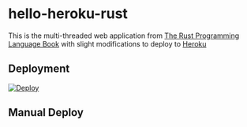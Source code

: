 # hello-heroku-rust

This is the multi-threaded web application from [The Rust Programming Language Book](https://doc.rust-lang.org/book/ch20-00-final-project-a-web-server.html) with slight modifications to deploy to [Heroku](https://heroku.com/home)

## Deployment

[![Deploy](https://www.herokucdn.com/deploy/button.svg)](https://heroku.com/deploy?template=https://github.com/julianduque/hello-heroku-rust)


## Manual Deploy

